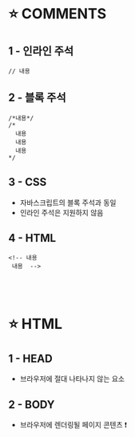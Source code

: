 ⭐ COMMENTS
============

1 - 인라인 주석
--------

    // 내용


2 - 블록 주석
-----

    /*내용*/
    /*
      내용
      내용
      내용
    */

3 - CSS
----

- 자바스크립트의 블록 주석과 동일
- 인라인 주석은 지원하지 않음

4 - HTML
----

    <!-- 내용
     내용  -->
</br>
</br>


⭐ HTML
============

1 - HEAD
-----
- 브라우저에 절대 나타나지 않는 요소

2 - BODY
----
- 브라우저에 렌더링될 페이지 콘텐츠
❗ <script> 와 같은 특정 요소는 바디에 있어도 브라우저에 나타나지 않음
    
</br>
</br>


⭐ JAVASCRIPT CONSOLE
============

    console.log('main.js loaded');

- 콘솔: 프로그램을 진단할 때 사용하는 텍스트 전용 도구
- 단축키: ctrl + shift + j (크롬 브라우저)
- `console.log`: 메서드

</br>
</br>


⭐ JQUERY
============
   
    $(document).ready(function() {
      'use strict';
      console.log('main.js loaded');
    });

- 가장 대중적인 클라이언트 스크립트 라이브러리
- 자바스크립트 코드를 실행하기 전에 브라우저가 HTML을 전부 불러왔는지 확인
- 모든 자바스크립트 코드는 `$(document).ready(function() {` 과 `});` 사이에 들어감
- `'use strict';`: 인터프리터에서 코드를 엄격하게 처리하라는 의미
</br>
</br>

⭐ PAPER.JS 로 원 그리기
============

1 - HTML
----
    
    <canvas id="mainCanvas"></canvas>
    <script src="https://code.jquery.com/jquery-2.1.1.min.js"></script>
    <script src="https://cdnjs.cloudflare.com/ajax/libs/paper.js/0.9.25/paper-full.min.js"></script>
    <script src="main.js"> </script>
    

- 가장 대중적인 그래픽 라이브러리로 간단한 원과 같은 도형을 그림
- `id`: 자바스크립트와 CSS에서 해당 요소를 쉽게 찾기 위함
- 캔버스 추가
</br>


2 - CSS
----

    #mainCanvas {
    width: 400px;
    height: 400px;
    border: solid 1px black;
    }

- 캔버스의 크기와 테두리 색 지정

</br>

3 - main.js
----

      paper.install(window);
      paper.setup(document.getElementById('mainCanvas'));
      
      paper.view.draw();

- `보일러플레이트(Boilerplate)`: 어떤 일을 하기 전에 먼저 실행해야 하는 코드

</br>

      var c = Shape.Circle(200, 200, 50);
      c.fillColor = 'green';

- 보일러플레이트 사이에 실제로 그림을 그리는 코드를 삽입해준다.
- 매개변수: 원 중앙의 x좌표, y좌표, 원의 반지름
</br>
</br>


⭐ FOR LOOP
============

     var c;
     for(var x=25; x<400; x+=50) {
        for(var y=25; y<400; y+=50) {
            c = Shape.Circle(x, y, 20);
            c.fillColor = 'green';
        }
    }

- 반복적인 작업 자동화하기
- 캔버스 전체에 바둑판 모양으로 64개의 원 그리기
- 초기값(25), 제한조건(400 미만), 증가분(50)
- x축과 y축에서 각각 반복
</br>
</br>

⭐ 사용자 입력 처리하기
============

     var tool = new Tool();

     tool.onMouseDown = function(event) {
        var c = Shape.Circle(event.point.x, event.point.y, 20);
        c.fillColor = 'green';
     };

- 툴(Tool) 객체를 통해 사용자 입력을 처리
- 객체를 만들고나면 이벤트 핸들러를 연결 가능
- `onMouseDown`: 사용자가 마우스를 클릭할 때마다 핸들러에 연결된 함수가 호출됨
</br>
</br>

⭐ 텍스트 추가하기
============

    var c= Shape.Circle(200, 200, 80);
    c.fillColor = 'black';
    var text = new PointText(200, 200);
    text.justification = 'center';
    text.fillColor = 'white';
    text.fontsize = 20;
    text.content = 'hello world';

- 텍스트의 배경이 되는 원을 만들고
- 텍스트 객체 `PointText` 생성
- 텍스트가 캔버스의 중앙에 위치
</br>
</br>
